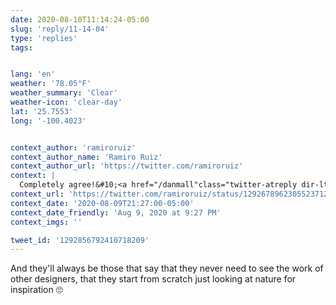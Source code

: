 ```yaml
---
date: 2020-08-10T11:14:24-05:00
slug: 'reply/11-14-04'
type: 'replies'
tags:


lang: 'en'
weather: '78.05°F'
weather_summary: 'Clear'
weather-icon: 'clear-day'
lat: '25.7553'
long: '-100.4023'


context_author: 'ramiroruiz'
context_author_name: 'Ramiro Ruiz'
context_author_url: 'https://twitter.com/ramiroruiz'
context: |
  Completely agree!&#10;<a href="/danmall"class="twitter-atreply dir-ltr"dir="ltr"data-mentioned-user-id="799212"data-screenname="danmall">@danmall</a> wrote a great article about that.&#10;<a href="https://t.co/QOjRxI2h1P"rel="nofollow noopener"dir="ltr"data-expanded-url="http://danmall.me/articles/stealing-your-way-to-original-designs/"data-url="http://danmall.me/articles/stealing-your-way-to-original-designs/"class="twitter_external_link dir-ltr tco-link"target="_blank"title="http://danmall.me/articles/stealing-your-way-to-original-designs/">danmall.me/articles/steal…</a>
context_url: 'https://twitter.com/ramiroruiz/status/1292678962305523712?s=12'
context_date: '2020-08-09T21:27:00-05:00'
context_date_friendly: 'Aug 9, 2020 at 9:27 PM'
context_imgs: ''

tweet_id: '1292856792410718209'
---
```

And they'll always be those that say that they never need to see the work of other designers, that they start from scratch just looking at nature for inspiration 🙄